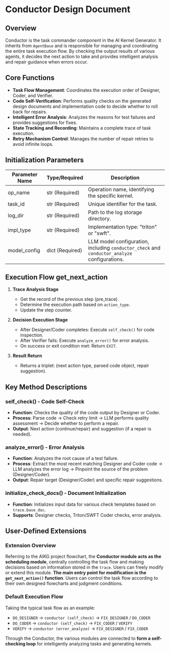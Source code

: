 # Conductor Design Document

## Overview
Conductor is the task commander component in the AI Kernel Generator. It inherits from `AgentBase` and is responsible for managing and coordinating the entire task execution flow. By checking the output results of various agents, it decides the next action to take and provides intelligent analysis and repair guidance when errors occur.

## Core Functions
- **Task Flow Management**: Coordinates the execution order of Designer, Coder, and Verifier.
- **Code Self-Verification**: Performs quality checks on the generated design documents and implementation code to decide whether to roll back for repairs.
- **Intelligent Error Analysis**: Analyzes the reasons for test failures and provides suggestions for fixes.
- **State Tracking and Recording**: Maintains a complete trace of task execution.
- **Retry Mechanism Control**: Manages the number of repair retries to avoid infinite loops.

## Initialization Parameters
| Parameter Name | Type/Required | Description |
|---------|---------|---------|
| op_name | str (Required) | Operation name, identifying the specific kernel. |
| task_id | str (Required) | Unique identifier for the task. |
| log_dir | str (Required) | Path to the log storage directory. |
| impl_type | str (Required) | Implementation type: "triton" or "swft". |
| model_config | dict (Required) | LLM model configuration, including `conductor_check` and `conductor_analyze` configurations. |

## Execution Flow get_next_action

1. **Trace Analysis Stage**
   - Get the record of the previous step (pre_trace).
   - Determine the execution path based on `action_type`.
   - Update the step counter.

2. **Decision Execution Stage**
   - After Designer/Coder completes: Execute `self_check()` for code inspection.
   - After Verifier fails: Execute `analyze_error()` for error analysis.
   - On success or exit condition met: Return `EXIT`.

3. **Result Return**
   - Returns a triplet: (next action type, parsed code object, repair suggestion).

## Key Method Descriptions

### self_check() - Code Self-Check
- **Function**: Checks the quality of the code output by Designer or Coder.
- **Process**: Parse code → Check retry limit → LLM performs quality assessment → Decide whether to perform a repair.
- **Output**: Next action (continue/repair) and suggestion (if a repair is needed).

### analyze_error() - Error Analysis  
- **Function**: Analyzes the root cause of a test failure.
- **Process**: Extract the most recent matching Designer and Coder code → LLM analyzes the error log → Pinpoint the source of the problem (Designer/Coder).
- **Output**: Repair target (Designer/Coder) and specific repair suggestions.

### initialize_check_docs() - Document Initialization
- **Function**: Initializes input data for various check templates based on `trace.base_doc`.
- **Supports**: Designer checks, Triton/SWFT Coder checks, error analysis.

## User-Defined Extensions

### Extension Overview
Referring to the AIKG project flowchart, the **Conductor module acts as the scheduling module**, centrally controlling the task flow and making decisions based on information stored in the `trace`. Users can freely modify or extend this module. **The main entry point for modification is the `get_next_action()` function**. Users can control the task flow according to their own designed flowcharts and judgment conditions.

### Default Execution Flow
Taking the typical task flow as an example:

- `DO_DESIGNER` → `conductor (self_check)` → `FIX_DESIGNER` / `DO_CODER`
- `DO_CODER` → `conductor (self_check)` → `FIX_CODER` / `VERIFY`  
- `VERIFY` → `conductor (error_analyze)` → `FIX_DESIGNER` / `FIX_CODER`

Through the Conductor, the various modules are connected to **form a self-checking loop** for intelligently analyzing tasks and generating kernels. 
